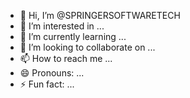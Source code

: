 - 👋 Hi, I’m @SPRINGERSOFTWARETECH
- 👀 I’m interested in ...
- 🌱 I’m currently learning ...
- 💞️ I’m looking to collaborate on ...
- 📫 How to reach me ...
- 😄 Pronouns: ...
- ⚡ Fun fact: ...

<!---
SPRINGERSOFTWARETECH/SPRINGERSOFTWARETECH is a ✨ special ✨ repository because its `README.md` (this file) appears on your GitHub profile.
You can click the Preview link to take a look at your changes.
--->
